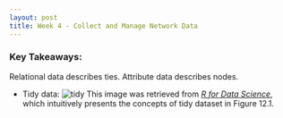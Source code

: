 ```yaml
---
layout: post
title: Week 4 - Collect and Manage Network Data
---
```


### Key Takeaways:
<p class="message">Relational data describes ties. Attribute data describes nodes.</p>

* Tidy data:
![tidy](https://d33wubrfki0l68.cloudfront.net/6f1ddb544fc5c69a2478e444ab8112fb0eea23f8/91adc/images/tidy-1.png)
This image was retrieved from *[R for Data Science](https://r4ds.had.co.nz/tidy-data.html)*, which intuitively presents the concepts of tidy dataset in Figure 12.1.